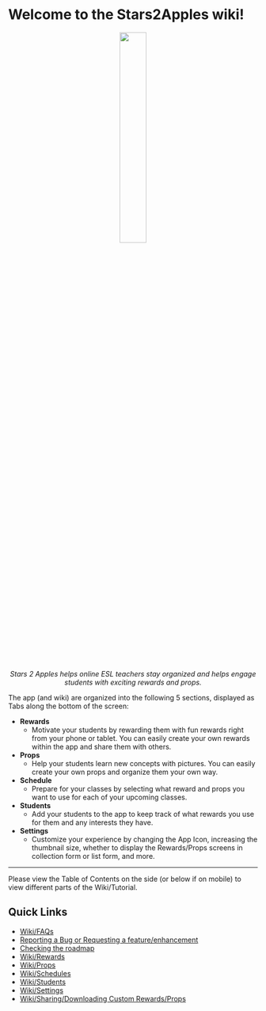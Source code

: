 # Welcome to the Stars2Apples wiki!

<p align="center">
  <img src="https://user-images.githubusercontent.com/18663382/126724762-876953ba-f26e-4167-860e-c3c1c967eea6.png" width=33%><br/>
  <em>Stars 2 Apples helps online ESL teachers stay organized and helps engage students with exciting rewards and props.</em>
</p>

The app (and wiki) are organized into the following 5 sections, displayed as Tabs along the bottom of the screen:
* **Rewards**
   * Motivate your students by rewarding them with fun rewards right from your phone or tablet. You can easily create your own rewards within the app and share them with others.
* **Props**
   * Help your students learn new concepts with pictures. You can easily create your own props and organize them your own way.
* **Schedule**
   * Prepare for your classes by selecting what reward and props you want to use for each of your upcoming classes.
* **Students**
   * Add your students to the app to keep track of what rewards you use for them and any interests they have.
* **Settings**
   * Customize your experience by changing the App Icon, increasing the thumbnail size, whether to display the Rewards/Props screens in collection form or list form, and more.

***

Please view the Table of Contents on the side (or below if on mobile) to view different parts of the Wiki/Tutorial.

## Quick Links

- [Wiki/FAQs](Z.01-FAQs)
- [Reporting a Bug or Requesting a feature/enhancement](https://github.com/Stars2Apples/Support/issues)
- [Checking the roadmap](https://github.com/Stars2Apples/Support/projects/4)
- [Wiki/Rewards](A.01-Rewards)
- [Wiki/Props](B.01-Props)
- [Wiki/Schedules](C.01-Schedules)
- [Wiki/Students](D.01-Students)
- [Wiki/Settings](E.01-Settings)
- [Wiki/Sharing/Downloading Custom Rewards/Props](K.01-Sharing-and-Downloading-Custom-Rewards-and-Props)

